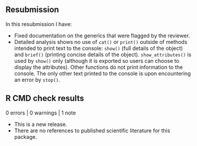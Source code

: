 ## Resubmission

In this resubmission I have:

* Fixed documentation on the generics that were flagged by the reviewer.
* Detailed analysis shows no use of `cat()` or `print()` outside of methods
intended to print text to the console: `show()` (full details of the object) and 
`brief()` (printing concise details of the object). `show_attributes()` is used
by `show()` only (although it is exported so users can choose to display the
attributes). Other functions do not print information to the console. The only 
other text printed to the console is upon encountering an error by `stop()`.

## R CMD check results

0 errors | 0 warnings | 1 note

* This is a new release.
* There are no references to published scientific literature for this package.
